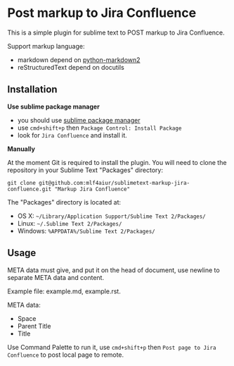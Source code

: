 Post markup to Jira Confluence
==============================

This is a simple plugin for sublime text to POST markup to Jira Confluence.

Support markup language:

* markdown depend on [python-markdown2][0]
* reStructuredText depend on docutils

Installation
------------

**Use sublime package manager**

 - you should use [sublime package manager][1]
 - use `cmd+shift+p` then `Package Control: Install Package`
 - look for `Jira Confluence` and install it.

**Manually**

At the moment Git is required to install the plugin.  You will need
to clone the repository in your Sublime Text "Packages" directory:

`git clone git@github.com:mlf4aiur/sublimetext-markup-jira-confluence.git "Markup Jira Confluence"`

The "Packages" directory is located at:

* OS X: `~/Library/Application Support/Sublime Text 2/Packages/`
* Linux: `~/.Sublime Text 2/Packages/`
* Windows: `%APPDATA%/Sublime Text 2/Packages/`


Usage
-----

META data must give, and put it on the head of document, use newline to separate META data and content.

Example file: example.md, example.rst.

META data:

* Space
* Parent Title
* Title

Use Command Palette to run it, use `cmd+shift+p` then `Post page to Jira Confluence` to post local page to remote.

[0]: https://github.com/trentm/python-markdown2
[1]: http://wbond.net/sublime_packages/package_control

